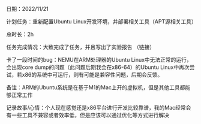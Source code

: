 日期：2022/11/21

计划任务：重新配置Ubuntu Linux开发环境，并部署相关工具（APT源相关工具）

总时长：2h

任务完成情况：大致完成了任务，并且写出了实验报告 （链接） 

卡了一段时间的bug：NEMU在ARM处理器的Ubuntu Linux中无法正常的运行，会出现core dump的问题（此问题后期我会在x86-64）的Ubuntu Linux中再次尝试，若x86的系统中可运行，则有可能是兼容性问题，后期会反馈。

备注：ARM的Ubuntu系统是在基于M1的Mac上开的虚拟机，但是其他工具都能够正常工作

记录故事/心情：个人现在感觉还是x86平台进行开发比较靠谱，我的Mac经常会有一些工具不兼容或者效率低，但是应该可以通过优化等方式进行解决